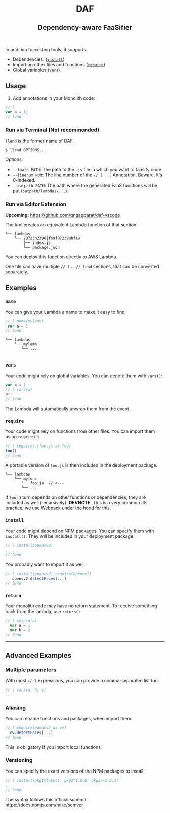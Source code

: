 <h1 align="center">DAF</h2>
<h2 align="center">Dependency-aware FaaSifier</h2>

<br>

In addition to existing tools, it supports:

* Dependencies: ([`install`](#install))
* Importing other files and functions ([`require`](#require))
* Global variables ([`vars`](#vars))


## Usage

1. Add annotations in your Monolith code:

```js
// l     
var a = 1;
// lend 
```

### Run via Terminal (Not recommended)

`llend` is the former name of DAF.

```shell
$ llend OPTIONS... 
```
Options: 

* `--fpath PATH`: The path to the `.js` file in which you want to faasify code
* `--linenum NUM`: The line number of the `// l ...` Annotation. Beware, it's 0-indexed.
* `--outpath PATH`: The path where the generated FaaS functions will be put (`outpath/lambdas/...`).


### Run via Editor Extension

**Upcoming:** https://github.com/qngapparat/daf-vscode


The tool creates an equivalent Lambda function of that section:


```
└── lambdas
    └── 28723n2398jfs9f87239uhfe9
        ├── index.js
        └── package.json 
```

You can deploy this function directly to AWS Lambda. 

One file can have multiple `// l` ... `// lend` sections, that can be converted separately.


## Examples

### `name`

You can give your Lambda a name to make it easy to find:

```js
// l name(mylamb)
 var a = 1
// lend
```

```
└── lambdas
    └── mylamb
       └── ....
    
```

### `vars`

Your code might rely on global variables. You can denote them with `vars()`:

```js
var a = 1
// l vars(a)
a++
// lend
```

The Lambda will automatically unwrap them from the event.


### `require`

Your code might rely on functions from other files. You can import them using `require()`:

```js
// l require(./foo.js as foo)
foo()
// lend
```

A portable version of `foo.js` is then included in the deployment package.

```
└── lambdas
    └── myfunc
       └── foo.js  // <---
       └── ...
```

If `foo` in turn depends on other functions or dependencies, they are included as well (recursively). **DEVNOTE**: This is a very common JS practice, we use Webpack under the hood for this.

### `install`

Your code might depend on NPM packages. You can specify them with `install()`. They will be included in your deployment package.

```js
// l install(opencv2)
....
// lend
```

You probably want to import it as well:

```js 
// l install(opencv2) require(opencv2)
   opencv2.detectFaces(...)
// lend
```

### `return`

Your monolith code may have no return statement. To receive something back from the lambda, use `return()`
```js
// l return(a)  
  var a = 1
  var b = 2
// lend
```


-----

## Advanced Examples

### Multiple parameters

With most `// l` expressions, you can provide a comma-separated list too:

```js
// l vars(a, b, c)
...
```

### Aliasing

You can rename functions and packages, when import them:

```js
// l require(opencv2 as cv)
  cv.detectFaces(...)
// lend
```

This is obligatory if you import local functions.

### Versioning

You can specify the exact versions of the NPM packages to install:

```js
// l install(pkg1@latest, pkg2^1.0.0, pkg3>=1.2.3)
...
// lend
```

The syntax follows this official schema: https://docs.npmjs.com/misc/semver
